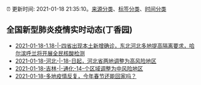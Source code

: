 :alarm_clock: 更新时间: 2021-01-18 21:35:10。[来源分类](../README.md)、[标签分类](../TAGS.md)、[时间分类](../TIMELINE.md)

## 全国新型肺炎疫情实时动态(丁香园)




- [2021-01-18-1.18-|-四省出现本土新增确诊，东北河北多地提高隔离要求，哈尔滨呼兰将开展全民核酸检测]() 
- [2021-01-18-河北-|-18-日起，河北省两地调整为高风险地区](http://app.cctv.com/special/cportal/detail/arti/index.html?id=ArtibpgUeen0WE9J9edferN3210118&isfromapp=1) 
- [2021-01-18-吉林-|-通化-14-个区域调整为中风险地区](http://app.cctv.com/special/cportal/detail/arti/index.html?id=Artib5QKXvLnhONpzAbZzIW3210118&isfromapp=1) 
- [2021-01-18-多地疫情反复，今年春节还能回家吗？]() 